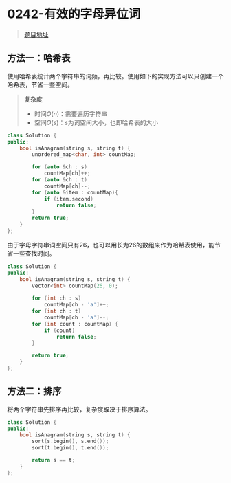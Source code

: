 # 0242-有效的字母异位词

>[题目地址](https://leetcode-cn.com/problems/valid-anagram/)

## 方法一：哈希表
使用哈希表统计两个字符串的词频，再比较。使用如下的实现方法可以只创建一个哈希表，节省一些空间。
>**复杂度**
>- 时间$O(n)$：需要遍历字符串
>- 空间$O(s)$：$s$为词空间大小，也即哈希表的大小

```cpp
class Solution {
public:
    bool isAnagram(string s, string t) {
        unordered_map<char, int> countMap;

        for (auto &ch : s)
            countMap[ch]++;
        for (auto &ch : t)
            countMap[ch]--;
        for (auto &item : countMap){
            if (item.second)
                return false;
        }
        return true;
    }
};
```

由于字母字符串词空间只有$26$，也可以用长为$26$的数组来作为哈希表使用，能节省一些查找时间。

```cpp
class Solution {
public:
    bool isAnagram(string s, string t) {
        vector<int> countMap(26, 0);
        
        for (int ch : s) 
            countMap[ch - 'a']++;
        for (int ch : t) 
            countMap[ch - 'a']--;
        for (int count : countMap) {
            if (count)
                return false;
        }

        return true;
    }
};
```


## 方法二：排序
将两个字符串先排序再比较，复杂度取决于排序算法。


```cpp
class Solution {
public:
    bool isAnagram(string s, string t) {
        sort(s.begin(), s.end());
        sort(t.begin(), t.end());

        return s == t;
    }
};
```